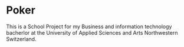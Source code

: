 # Poker
This is a School Project for my Business and information technology bacherlor at the University of Applied Sciences and Arts Northwestern Switzerland.
